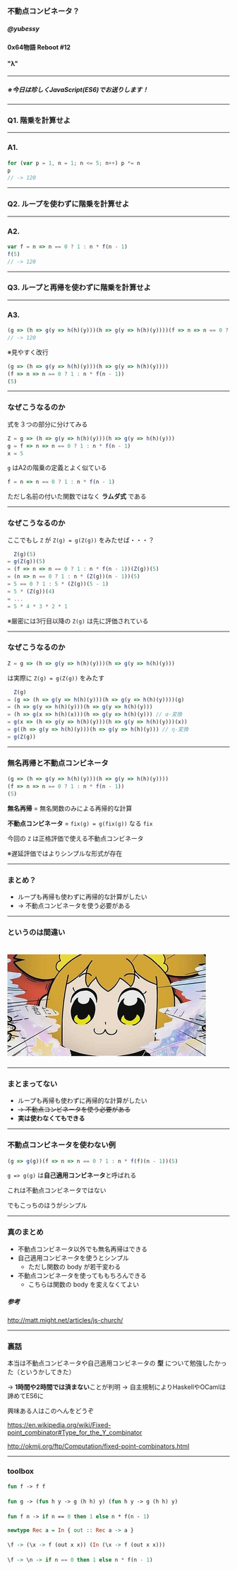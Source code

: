 <!-- $theme: gaia -->

### 不動点コンビネータ？

##### @yubessy

#### 0x64物語 Reboot #12

#### "λ"

---

##### ※今日は珍しくJavaScript(ES6)でお送りします！

---

### Q1. 階乗を計算せよ

---

### A1.

```js
for (var p = 1, n = 1; n <= 5; n++) p *= n
p
// -> 120
```

---

### Q2. ループを使わずに階乗を計算せよ

---

### A2.

```js
var f = n => n == 0 ? 1 : n * f(n - 1)
f(5)
// -> 120
```

---

### Q3. ループと再帰を使わずに階乗を計算せよ

---

### A3.

```js
(g => (h => g(y => h(h)(y)))(h => g(y => h(h)(y))))(f => n => n == 0 ? 1 : n * f(n - 1))(5)
// -> 120
```

※見やすく改行

```js
(g => (h => g(y => h(h)(y)))(h => g(y => h(h)(y))))
(f => n => n == 0 ? 1 : n * f(n - 1))
(5)
```

---

### なぜこうなるのか

式を３つの部分に分けてみる

```js
Z = g => (h => g(y => h(h)(y)))(h => g(y => h(h)(y)))
g = f => n => n == 0 ? 1 : n * f(n - 1)
x = 5
```

`g` はA2の階乗の定義とよく似ている

```js
f = n => n == 0 ? 1 : n * f(n - 1)
```

ただし名前の付いた関数ではなく **ラムダ式** である

---

### なぜこうなるのか

ここでもし `Z` が `Z(g) = g(Z(g))` をみたせば・・・？

```js
  Z(g)(5)
= g(Z(g))(5)
= (f => n => n == 0 ? 1 : n * f(n - 1))(Z(g))(5)
= (n => n == 0 ? 1 : n * (Z(g))(n - 1))(5)
= 5 == 0 ? 1 : 5 * (Z(g))(5 - 1)
= 5 * (Z(g))(4)
= ...
= 5 * 4 * 3 * 2 * 1
```

※厳密には3行目以降の `Z(g)` は先に評価されている

---

### なぜこうなるのか

```js
Z = g => (h => g(y => h(h)(y)))(h => g(y => h(h)(y)))
```

は実際に `Z(g) = g(Z(g))` をみたす

```js
  Z(g)
= (g => (h => g(y => h(h)(y)))(h => g(y => h(h)(y))))(g)
= (h => g(y => h(h)(y)))(h => g(y => h(h)(y)))
= (h => g(x => h(h)(x)))(h => g(y => h(h)(y))) // α-変換
= g(x => (h => g(y => h(h)(y)))(h => g(y => h(h)(y)))(x))
= g((h => g(y => h(h)(y)))(h => g(y => h(h)(y))) // η-変換
= g(Z(g))
```

---

### 無名再帰と不動点コンビネータ

```js
(g => (h => g(y => h(h)(y)))(h => g(y => h(h)(y))))
(f => n => n == 0 ? 1 : n * f(n - 1))
(5)
```

**無名再帰** = 無名関数のみによる再帰的な計算

**不動点コンビネータ** = `fix(g) = g(fix(g))` なる `fix`

今回の `Z` は正格評価で使える不動点コンビネータ

※遅延評価ではよりシンプルな形式が存在

---

### まとめ？

* ループも再帰も使わずに再帰的な計算がしたい
* -> 不動点コンビネータを使う必要がある

---

### というのは間違い

# ![](pop.jpg)

---

### まとまってない

* ループも再帰も使わずに再帰的な計算がしたい
* ~~-> 不動点コンビネータを使う必要がある~~
* **実は使わなくてもできる**

---

### 不動点コンビネータを使わない例

```js
(g => g(g))(f => n => n == 0 ? 1 : n * f(f)(n - 1))(5)
```

`g => g(g)` は**自己適用コンビネータ**と呼ばれる

これは不動点コンビネータではない

でもこっちのほうがシンプル

---

### 真のまとめ

* 不動点コンビネータ以外でも無名再帰はできる
* 自己適用コンビネータを使うとシンプル
  * ただし関数の body が若干変わる
* 不動点コンビネータを使ってももちろんできる
  * こちらは関数の body を変えなくてよい

##### 参考

http://matt.might.net/articles/js-church/

---

### 裏話

本当は不動点コンビネータや自己適用コンビネータの
**型** について勉強したかった（というかしてきた）

-> **1時間や2時間では済まない**ことが判明
-> 自主規制によりHaskellやOCamlは諦めてES6に

興味ある人はこのへんをどうぞ

https://en.wikipedia.org/wiki/Fixed-point_combinator#Type_for_the_Y_combinator

http://okmij.org/ftp/Computation/fixed-point-combinators.html

---

### toolbox

```ocaml
fun f -> f f

fun g -> (fun h y -> g (h h) y) (fun h y -> g (h h) y)

fun f n -> if n == 0 then 1 else n * f(n - 1)
```

```haskell
newtype Rec a = In { out :: Rec a -> a }

\f -> (\x -> f (out x x)) (In (\x -> f (out x x)))

\f -> \n -> if n == 0 then 1 else n * f(n - 1)
```
